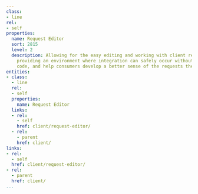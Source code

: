 ```yaml
---
class:
- line
rel:
- self
properties:
  name: Request Editor
  sort: 2815
  level: 2
  description: Allowing for the easy editing and working with client request made,
    providing an environment where integration can safely occur without actually writing
    code, and help consumers develop a better sense of the requests they are making.
entities:
- class:
  - line
  rel:
  - self
  properties:
    name: Request Editor
  links:
  - rel:
    - self
    href: client/request-editor/
  - rel:
    - parent
    href: client/
links:
- rel:
  - self
  href: client/request-editor/
- rel:
  - parent
  href: client/
...
```


